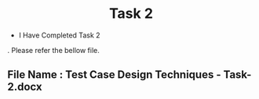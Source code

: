 <h1 align="center">
  Task 2
</h1> 

* I Have Completed Task 2

. Please refer the bellow file.
  ## File Name : Test Case Design Techniques - Task-2.docx
  
 
